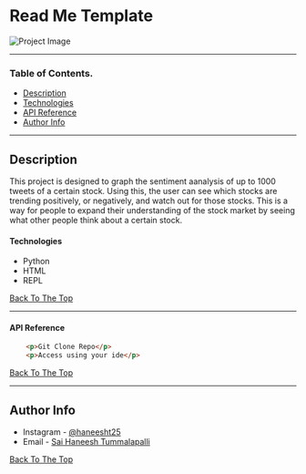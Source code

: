 # Read Me Template

![Project Image](https://media.istockphoto.com/photos/financial-and-technical-data-analysis-graph-picture-id1145882183?k=6&m=1145882183&s=612x612&w=0&h=ldt9o8xNcSq9NJU6jqIL5HWWqgOkd_xOk-VdKKZT7os=)



---

### Table of Contents.

- [Description](#description)
- [Technologies](#Technologies)
- [API Reference](#api-references)
- [Author Info](#author-info)

---

## Description

This project is designed to graph the sentiment aanalysis of up to 1000 tweets of a certain stock. Using this, the user can see which stocks are trending positively, or negatively, and watch out for those stocks. This is a way for people to expand their understanding of the stock market by seeing what other people think about a certain stock.

#### Technologies

- Python
- HTML
- REPL

[Back To The Top](#read-me-template)

---

#### API Reference

```html
    <p>Git Clone Repo</p>
    <p>Access using your ide</p>
```
[Back To The Top](#read-me-template)

---

## Author Info

- Instagram - [@haneesht25](https://www.instagram.com/haneesht25/)
- Email - [Sai Haneesh Tummalapalli](shaneesht04@gmail.com)

[Back To The Top](#read-me-template)
